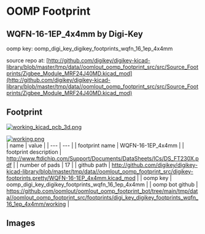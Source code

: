 # OOMP Footprint  
## WQFN-16-1EP_4x4mm  by Digi-Key  
  
oomp key: oomp_digi_key_digikey_footprints_wqfn_16_1ep_4x4mm  
  
source repo at: [http://github.com/digikey/digikey-kicad-library/blob/master/tmp/data//oomlout_oomp_footprint_src/src/Source_Footprints/Zigbee_Module_MRF24J40MD.kicad_mod](http://github.com/digikey/digikey-kicad-library/blob/master/tmp/data//oomlout_oomp_footprint_src/src/Source_Footprints/Zigbee_Module_MRF24J40MD.kicad_mod)  
## Footprint  
  
[![working_kicad_pcb_3d.png](working_kicad_pcb_3d_600.png)](working_kicad_pcb_3d.png)  
  
[![working.png](working_600.png)](working.png)  
| name | value | 
| --- | --- | 
| footprint name | WQFN-16-1EP_4x4mm | 
| footprint description | http://www.ftdichip.com/Support/Documents/DataSheets/ICs/DS_FT230X.pdf | 
| number of pads | 17 | 
| github path | http://github.com/digikey/digikey-kicad-library/blob/master/tmp/data//oomlout_oomp_footprint_src/digikey-footprints.pretty/WQFN-16-1EP_4x4mm.kicad_mod | 
| oomp key | oomp_digi_key_digikey_footprints_wqfn_16_1ep_4x4mm | 
| oomp bot github | https://github.com/oomlout/oomlout_oomp_footprint_bot/tree/main/tmp/data//oomlout_oomp_footprint_src/footprints/digi_key_digikey_footprints_wqfn_16_1ep_4x4mm/working | 
## Images  

